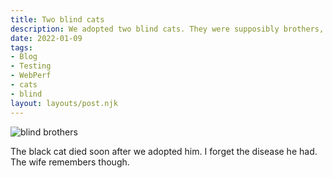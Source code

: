 ```yaml
---
title: Two blind cats
description: We adopted two blind cats. They were supposibly brothers, so we took them both.
date: 2022-01-09
tags:
- Blog
- Testing
- WebPerf
- cats
- blind
layout: layouts/post.njk
---
```


![blind brothers](https://applegate-paul.mo.cloudinary.net/https://storage.googleapis.com/cloudinarymedia/images/blindbrothers.jpg)

The black cat died soon after we adopted him. I forget the disease he had. The wife remembers though.
